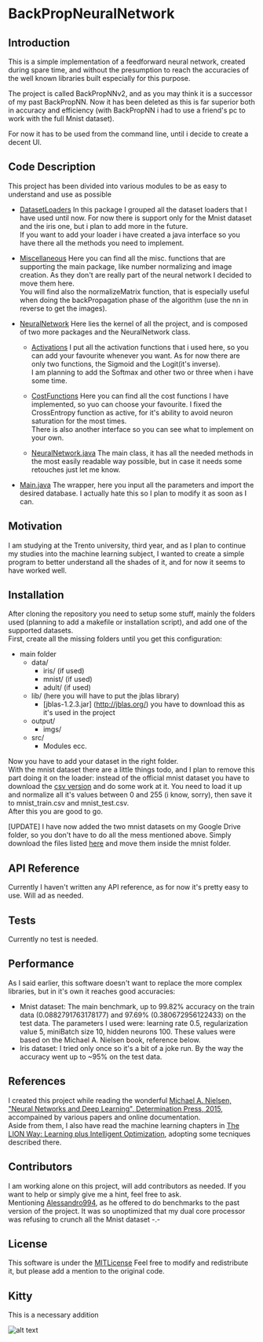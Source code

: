# BackPropNeuralNetwork

## Introduction
This is a simple implementation of a feedforward neural network, created during spare time, and without the presumption to reach the accuracies of the well known libraries built especially for this purpose.  

The project is called BackPropNNv2, and as you may think it is a successor of my past BackPropNN. Now it has been deleted as this is far superior both in accuracy and efficiency (with BackPropNN i had to use a friend's pc to work with the full Mnist dataset).

For now it has to be used from the command line, until i decide to create a decent UI.

## Code Description

This project has been divided into various modules to be as easy to understand and use as possible

- [DatasetLoaders](https://github.com/HitLuca/BackPropNeuralNetwork/tree/master/src/DatasetLoaders)
    In this package I grouped all the dataset loaders that I have used until now. For now there is support only for the Mnist dataset and the iris one, but i plan to add more in the future.  
    If you want to add your loader i have created a java interface so you have there all the methods you need to implement.
    
- [Miscellaneous](https://github.com/HitLuca/BackPropNeuralNetwork/tree/master/src/Miscellaneous)
    Here you can find all the misc. functions that are supporting the main package, like number normalizing and image creation. As they don't are really part of the neural network I decided to move them here.  
    You will find also the normalizeMatrix function, that is especially useful when doing the backPropagation phase of the algorithm (use the nn in reverse to get the images).

- [NeuralNetwork](https://github.com/HitLuca/BackPropNeuralNetwork/tree/master/src/NeuralNetwork)
    Here lies the kernel of all the project, and is composed of two more packages and the NeuralNetwork class.
    
    - [Activations](https://github.com/HitLuca/BackPropNeuralNetwork/tree/master/src/Activations)
        I put all the activation functions that i used here, so you can add your favourite whenever you want.  As for now there are only two functions, the Sigmoid and the Logit(it's inverse).  
        I am planning to add the Softmax and other two or three when i have some time.
        
    - [CostFunctions](https://github.com/HitLuca/BackPropNeuralNetwork/tree/master/src/CostFunctions)
        Here you can find all the cost functions I have implemented, so yuo can choose your favourite.  I fixed the CrossEntropy function as active, for it's ability to avoid neuron saturation for the most times.  
        There is also another interface so you can see what to implement on your own.
        
    - [NeuralNetwork.java](https://github.com/HitLuca/BackPropNeuralNetwork/blob/master/src/NeuralNetwork/NeuralNetwork.java)
        The main class, it has all the needed methods in the most easily readable way possible, but in case it needs some retouches just let me know.
    
- [Main.java](https://github.com/HitLuca/BackPropNeuralNetwork/blob/master/src/Main.java)
    The wrapper, here you input all the parameters and import the desired database. I actually hate this so I plan to modify it as soon as I can.
    
## Motivation
I am studying at the Trento university, third year, and as I plan to continue my studies into the machine learning subject, I wanted to create a simple program to better understand all the shades of it, and for now it seems to have worked well.

## Installation
After cloning the repository you need to setup some stuff, mainly the folders used (planning to add a makefile or installation script), and add one of the supported datasets.  
First, create all the missing folders until you get this configuration:

- main folder
    - data/
        - iris/ (if used)
        - mnist/ (if used)
        - adult/ (if used)
    - lib/ (here you will have to put the jblas library)
        - [jblas-1.2.3.jar] (http://jblas.org/) you have to download this as it's used in the project
    - output/
        - imgs/
    - src/
        - Modules ecc.
       
Now you have to add your dataset in the right folder.  
With the mnist dataset there are a little things todo, and I plan to remove this part doing it on the loader: instead of the official mnist dataset you have to download the [csv version](http://pjreddie.com/projects/mnist-in-csv/) and do some work at it. You need to load it up and normalize all it's values between 0 and 255 (i know, sorry), then save it to mnist_train.csv and mnist_test.csv.  
After this you are good to go.

[UPDATE] I have now added the two mnist datasets on my Google Drive folder, so you don't have to do all the mess mentioned above. Simply download the files listed [here](https://drive.google.com/folderview?id=0B3ln413PhHWDeGhmRXJHWGV3UkE&usp=sharing) and move them inside the mnist folder.

## API Reference
Currently I haven't written any API reference, as for now it's pretty easy to use. Will ad as needed.

## Tests
Currently no test is needed.

## Performance 
As I said earlier, this software doesn't want to replace the more complex libraries, but in it's own it reaches good accuracies:
  
- Mnist dataset: The main benchmark, up to 99.82% accuracy on the train data (0.0882791763178177) and 97.69% (0.380672956122433) on the test data. The parameters I used were: learning rate 0.5, regularization value 5, miniBatch size 10, hidden neurons 100. These values were based on the Michael A. Nielsen book, reference below.
- Iris dataset: I tried only once so it's a bit of a joke run. By the way the accuracy went up to ~95% on the test data.

## References 
I created this project while reading the wonderful [Michael A. Nielsen, "Neural Networks and Deep Learning", Determination Press, 2015](http://neuralnetworksanddeeplearning.com/index.html),
accompained by various papers and online documentation.  
Aside from them, I also have read the machine learning chapters in [The LION Way: Learning plus Intelligent Optimization](http://www.amazon.com/dp/1496034023), adopting some tecniques described there.

## Contributors
I am working alone on this project, will add contributors as needed. If you want to help or simply give me a hint, feel free to ask.  
Mentioning [Alessandro994](https://github.com/Alessandro994), as he offered to do benchmarks to the past version of the project. It was so unoptimized that my dual core processor was refusing to crunch all the Mnist dataset -.-

## License
This software is under the [MITLicense](https://opensource.org/licenses/MIT)
Feel free to modify and redistribute it, but please add a mention to the original code.

## Kitty
This is a necessary addition

![alt text](http://3.bp.blogspot.com/-zMhJsRHNkX4/T9EffvGPDQI/AAAAAAAAC2A/dIoHZ8rHO14/s400/cat-yawn-gif.gif "Kitty is so sleepy he won't go away from the README.md file")
